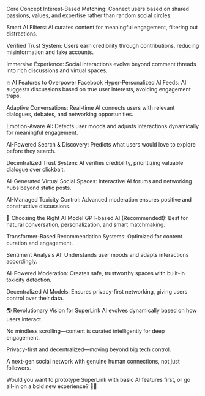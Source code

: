 Core Concept
Interest-Based Matching: Connect users based on shared passions, values, and expertise rather than random social circles.

Smart AI Filters: AI curates content for meaningful engagement, filtering out distractions.

Verified Trust System: Users earn credibility through contributions, reducing misinformation and fake accounts.

Immersive Experience: Social interactions evolve beyond comment threads into rich discussions and virtual spaces.

🔥 AI Features to Overpower Facebook
Hyper-Personalized AI Feeds: AI suggests discussions based on true user interests, avoiding engagement traps.

Adaptive Conversations: Real-time AI connects users with relevant dialogues, debates, and networking opportunities.

Emotion-Aware AI: Detects user moods and adjusts interactions dynamically for meaningful engagement.

AI-Powered Search & Discovery: Predicts what users would love to explore before they search.

Decentralized Trust System: AI verifies credibility, prioritizing valuable dialogue over clickbait.

AI-Generated Virtual Social Spaces: Interactive AI forums and networking hubs beyond static posts.

AI-Managed Toxicity Control: Advanced moderation ensures positive and constructive discussions.

🔧 Choosing the Right AI Model
GPT-based AI (Recommended!): Best for natural conversation, personalization, and smart matchmaking.

Transformer-Based Recommendation Systems: Optimized for content curation and engagement.

Sentiment Analysis AI: Understands user moods and adapts interactions accordingly.

AI-Powered Moderation: Creates safe, trustworthy spaces with built-in toxicity detection.

Decentralized AI Models: Ensures privacy-first networking, giving users control over their data.

🌎 Revolutionary Vision for SuperLink
AI evolves dynamically based on how users interact.

No mindless scrolling—content is curated intelligently for deep engagement.

Privacy-first and decentralized—moving beyond big tech control.

A next-gen social network with genuine human connections, not just followers.

Would you want to prototype SuperLink with basic AI features first, or go all-in on a bold new experience? 🚀🔥